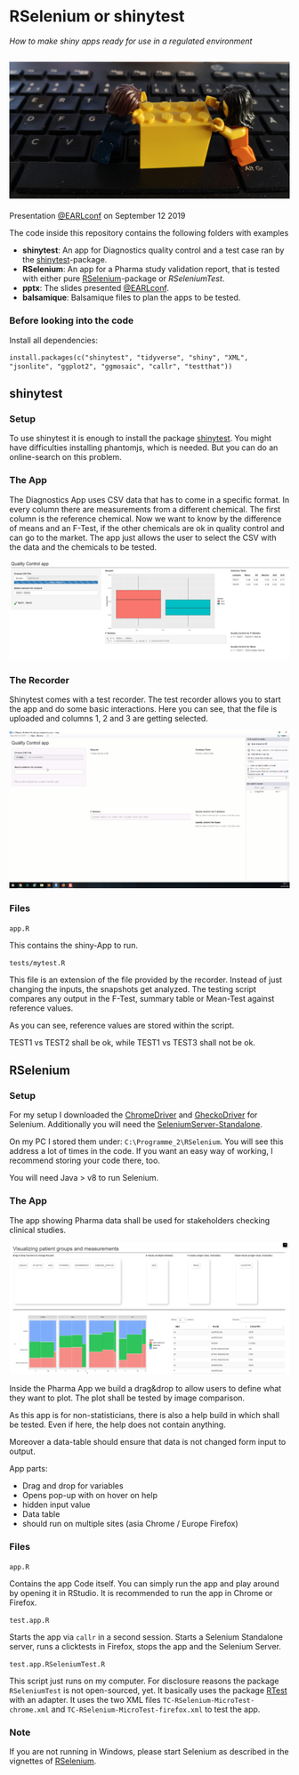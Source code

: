 # RSelenium or shinytest

*How to make shiny apps ready for use in a regulated environment*

![](pptx/photos/image_front2.jpg)
---

Presentation [@EARLconf](https://earlconf.com) on September 12 2019

The code inside this repository contains the following folders with examples

- **shinytest**: An app for Diagnostics quality control and a test case ran by the [shinytest](https://github.com/rstudio/shinytest)-package.
- **RSelenium**: An app for a Pharma study validation report, that is tested with either pure [RSelenium](https://github.com/ropensci/RSelenium)-package or *RSeleniumTest*.
- **pptx**: The slides presented [@EARLconf](https://earlconf.com).
- **balsamique**: Balsamique files to plan the apps to be tested.

### Before looking into the code

Install all dependencies:

```
install.packages(c("shinytest", "tidyverse", "shiny", "XML", "jsonlite", "ggplot2", "ggmosaic", "callr", "testthat"))
```

## shinytest

### Setup

To use shinytest it is enough to install the package [shinytest](https://github.com/rstudio/shinytest). You might have
difficulties installing phantomjs, which is needed. But you can
do an online-search on this problem.

### The App

The Diagnostics App uses CSV data that has to come in a specific format. In
every column there are measurements from a different chemical. The
first column is the reference chemical. Now we want to know by the difference
of means and an F-Test, if the other chemicals are ok in quality control and
can go to the market. The app just allows the user to select the CSV
with the data and the chemicals to be tested.

![](pptx/photos/dia_app.png)

### The Recorder

Shinytest comes with a test recorder. The test recorder allows you to start
the app and do some basic interactions. Here you can see, that the file is uploaded and columns 1, 2 and 3 are getting selected.

![](pptx/photos/shinytest.gif)

### Files

`app.R`

This contains the shiny-App to run.

`tests/mytest.R`

This file is an extension of the file provided by the recorder. Instead of
just changing the inputs, the snapshots get analyzed. The testing script
compares any output in the F-Test, summary table or Mean-Test against
reference values.

As you can see, reference values are stored within the script.

TEST1 vs TEST2 shall be ok, while TEST1 vs TEST3 shall not be ok.

## RSelenium

### Setup

For my setup I downloaded the [ChromeDriver](https://sites.google.com/a/chromium.org/chromedriver/downloads) and [GheckoDriver](https://github.com/mozilla/geckodriver/releases) for Selenium. Additionally
you will need the [SeleniumServer-Standalone](https://bit.ly/2TlkRyu).

On my PC
I stored them under: `C:\Programme_2\RSelenium`. You will see this address a lot
of times in the code. If you want an easy way of working, I recommend storing your
code there, too.

You will need Java > v8 to run Selenium.

### The App

The app showing Pharma data shall be used for stakeholders
checking clinical studies.

![](pptx/photos/app_pharma.png)

 Inside the Pharma App we build a drag&drop to allow users to define what they want to plot. The plot shall be tested by image comparison.

As this app is for non-statisticians, there is also a help build in which shall be tested. Even if here, the help does not contain anything.

Moreover a data-table should ensure that data is not changed form input to output.

App parts:

- Drag and drop for variables
- Opens pop-up with on hover on help
- hidden input value
- Data table
- should run on multiple sites (asia Chrome / Europe Firefox)

### Files

`app.R`

Contains the app Code itself. You can simply run the app and play
around by opening it in RStudio. It is recommended to run the
app in Chrome or Firefox.

`test.app.R`

Starts the app via `callr` in a second session. Starts a Selenium Standalone
server, runs a clicktests in Firefox, stops the app and the Selenium Server.

`test.app.RSeleniumTest.R`

This script just runs on my computer. For disclosure reasons the package
`RSeleniumTest` is not open-sourced, yet. It basically uses the
package [RTest](https://github.com/zappingseb/RTest) with an adapter. It uses the
two XML files `TC-RSelenium-MicroTest-chrome.xml` and `TC-RSelenium-MicroTest-firefox.xml` to test the app.

### Note

If you are not running in Windows, please start Selenium as described in the vignettes of [RSelenium](https://github.com/ropensci/RSelenium).
